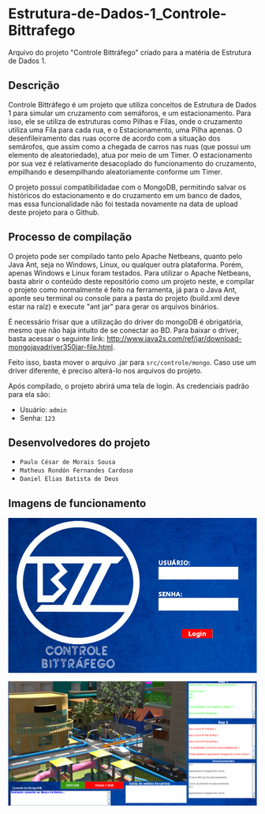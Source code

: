 # Estrutura-de-Dados-1_Controle-Bittrafego

Arquivo do projeto "Controle Bittráfego" criado para a matéria de Estrutura de Dados 1.

## Descrição

Controle Bittráfego é um projeto que utiliza conceitos de Estrutura de Dados 1 para simular um cruzamento com semáforos, e um estacionamento. Para isso, ele se utiliza de estruturas como Pilhas e Filas, onde o cruzamento utiliza uma Fila para cada rua, e o Estacionamento, uma Pilha apenas. O desenfileiramento das ruas ocorre de acordo com a situação dos semárofos, que assim como a chegada de carros nas ruas (que possui um elemento de aleatoriedade), atua por meio de um Timer. O estacionamento por sua vez é relativamente desacoplado do funcionamento do cruzamento, empilhando e desempilhando aleatoriamente conforme um Timer.

O projeto possui compatibilidadae com o MongoDB, permitindo salvar os históricos do estacionamento e do cruzamento em um banco de dados, mas essa funcionalidade não foi testada novamente na data de upload deste projeto para o Github.

## Processo de compilação

O projeto pode ser compilado tanto pelo Apache Netbeans, quanto pelo Java Ant, seja no Windows, Linux, ou qualquer outra plataforma. Porém, apenas Windows e Linux foram testados. Para utilizar o Apache Netbeans, basta abrir o conteúdo deste repositório como um projeto neste, e compilar o projeto como normalmente é feito na ferramenta, já para o Java Ant, aponte seu terminal ou console para a pasta do projeto (build.xml deve estar na raíz) e execute "ant jar" para gerar os arquivos binários.

É necessário frisar que a utilização do driver do mongoDB é obrigatória, mesmo que não haja intuito de se conectar ao BD. Para baixar o driver, basta acessar o seguinte link: http://www.java2s.com/ref/jar/download-mongojavadriver350jar-file.html.

Feito isso, basta mover o arquivo .jar para `src/controle/mongo`. Caso use um driver diferente, é preciso alterá-lo nos arquivos do projeto.

Após compilado, o projeto abrirá uma tela de login. As credenciais padrão para ela são:

* Usuário: `admin`
* Senha: `123`

## Desenvolvedores do projeto

* `Paulo César de Morais Sousa`
* `Matheus Rondón Fernandes Cardoso`
* `Daniel Elias Batista de Deus`

## Imagens de funcionamento

![Tela de Login](_imagens_repo/Tela_Login.png)

![Programa em funcionamento](_imagens_repo/Bittrafego_Exec.png)
